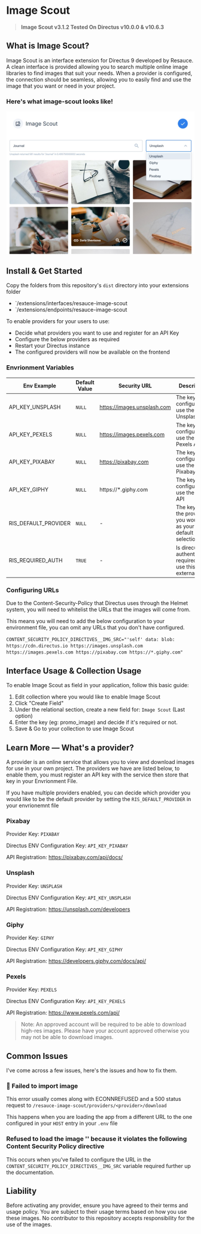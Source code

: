 # Image Scout

> **Image Scout v3.1.2 Tested On Directus v10.0.0 & v10.6.3**

## What is Image Scout?

Image Scout is an interface extension for Directus 9 developed by Resauce. A clean interface is provided allowing you to search multiple online image libraries to find images that suit your needs. When a provider is configured, the connection should be seamless, allowing you to easily find and use the image that you want or need in your project.

### Here's what image-scout looks like!

![Picture of the interface](./docs/interface.jpg)

## Install & Get Started

Copy the folders from this repository's `dist` directory into your extensions folder
- `/extensions/interfaces/resauce-image-scout
- `/extensions/endpoints/resauce-image-scout

To enable providers for your users to use:
- Decide what providers you want to use and register for an API Key
- Configure the below providers as required
- Restart your Directus instance
- The configured providers will now be available on the frontend

### Envrionment Variables

| Env Example | Default Value | Security URL | Description |
| ----------- | ------------- | ----- | ----------- |
| API_KEY_UNSPLASH | `NULL` | https://images.unsplash.com | The key you configured to use the Unsplash API |
| API_KEY_PEXELS   | `NULL` | https://images.pexels.com | The key you configured to use the Pexels API |
| API_KEY_PIXABAY  | `NULL` | https://pixabay.com | The key you configured to use the Pixabay API |
| API_KEY_GIPHY    | `NULL` | https://*.giphy.com | The key you configured to use the Giphy API |
| RIS_DEFAULT_PROVIDER | `NULL` | - | The key of the provider you would like as your default selection |
| RIS_REQUIRED_AUTH | `TRUE` | - | Is direcus authentication required to use this API externally? |

### Configuring URLs

Due to the Content-Security-Policy that Directus uses through the Helmet system, you will need to whitelist the URLs that the images will come from.

This means you will need to add the below configuration to your environment file, you can omit any URLs that you don't have configured.

`CONTENT_SECURITY_POLICY_DIRECTIVES__IMG_SRC="'self' data: blob: https://cdn.directus.io https://images.unsplash.com https://images.pexels.com https://pixabay.com https://*.giphy.com"`

## Interface Usage & Collection Usage

To enable Image Scout as field in your application, follow this basic guide:

1. Edit collection where you would like to enable Image Scout
2. Click "Create Field"
3. Under the relational section, create a new field for: `Image Scout` (Last option)
4. Enter the key (eg: promo_image) and decide if it's required or not.
5. Save & Go to your collection to use Image Scout

## Learn More — What's a provider?

A provider is an online service that allows you to view and download images for use in your own project. The providers we have are listed below, to enable them, you must register an API key with the service then store that key in your Envrionment File.

If you have multiple providers enabled, you can decide which provider you would like to be the default provider by setting the `RIS_DEFAULT_PROVIDER` in your envrionemnt file

### Pixabay

Provider Key: `PIXABAY`

Directus ENV Configuration Key: `API_KEY_PIXABAY`

API Registration: https://pixabay.com/api/docs/


### Unsplash

Provider Key: `UNSPLASH`

Directus ENV Configuration Key: `API_KEY_UNSPLASH`

API Registration: https://unsplash.com/developers


### Giphy

Provider Key: `GIPHY`

Directus ENV Configuration Key: `API_KEY_GIPHY`

API Registration: https://developers.giphy.com/docs/api/

### Pexels

Provider Key: `PEXELS`

Directus ENV Configuration Key: `API_KEY_PEXELS`

API Registration: https://www.pexels.com/api/

> Note: An approved account will be required to be able to download high-res images. Please have your account approved otherwise you may not be able to download images.

## Common Issues

I've come across a few issues, here's the issues and how to fix them.

### 🎨 Failed to import image

This error usually comes along with ECONNREFUSED and a 500 status request to `/resauce-image-scout/providers/<provider>/download`

This happens when you are loading the app from a different URL to the one configured in your `HOST` entry in your `.env` file

### Refused to load the image '<URL>' because it violates the following Content Security Policy directive

This occurs when you've failed to configure the URL in the `CONTENT_SECURITY_POLICY_DIRECTIVES__IMG_SRC` variable required further up the documentation.

## Liability

Before activating any provider, ensure you have agreed to their terms and usage policy. You are subject to their usage terms based on how you use these images. No contributor to this repository accepts responsibility for the use of the images.
